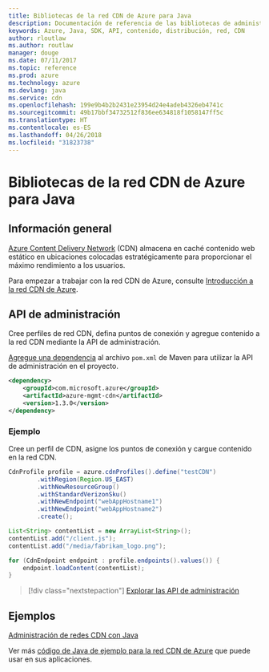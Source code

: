 ```yaml
---
title: Bibliotecas de la red CDN de Azure para Java
description: Documentación de referencia de las bibliotecas de administración de la red CDN para Java
keywords: Azure, Java, SDK, API, contenido, distribución, red, CDN
author: rloutlaw
ms.author: routlaw
manager: douge
ms.date: 07/11/2017
ms.topic: reference
ms.prod: azure
ms.technology: azure
ms.devlang: java
ms.service: cdn
ms.openlocfilehash: 199e9b4b2b2431e23954d24e4adeb4326eb4741c
ms.sourcegitcommit: 49b17bbf34732512f836ee634818f1058147ff5c
ms.translationtype: HT
ms.contentlocale: es-ES
ms.lasthandoff: 04/26/2018
ms.locfileid: "31823738"
---
```

# <a name="azure-cdn-libraries-for-java"></a>Bibliotecas de la red CDN de Azure para Java

## <a name="overview"></a>Información general

[Azure Content Delivery Network](/azure/cdn/cdn-overview) (CDN) almacena en caché contenido web estático en ubicaciones colocadas estratégicamente para proporcionar el máximo rendimiento a los usuarios.

Para empezar a trabajar con la red CDN de Azure, consulte [Introducción a la red CDN de Azure](/azure/cdn/cdn-create-new-endpoint).

## <a name="management-api"></a>API de administración

Cree perfiles de red CDN, defina puntos de conexión y agregue contenido a la red CDN mediante la API de administración.

[Agregue una dependencia](https://maven.apache.org/guides/getting-started/index.html#How_do_I_use_external_dependencies) al archivo `pom.xml` de Maven para utilizar la API de administración en el proyecto.

```XML
<dependency>
    <groupId>com.microsoft.azure</groupId>
    <artifactId>azure-mgmt-cdn</artifactId>
    <version>1.3.0</version>
</dependency>
```   

### <a name="example"></a>Ejemplo

Cree un perfil de CDN, asigne los puntos de conexión y cargue contenido en la red CDN.

```java
CdnProfile profile = azure.cdnProfiles().define("testCDN")
        .withRegion(Region.US_EAST)
        .withNewResourceGroup()
        .withStandardVerizonSku()
        .withNewEndpoint("webAppHostname1")
        .withNewEndpoint("webAppHostname2")
        .create();

List<String> contentList = new ArrayList<String>();
contentList.add("/client.js");
contentList.add("/media/fabrikam_logo.png");

for (CdnEndpoint endpoint : profile.endpoints().values()) {
    endpoint.loadContent(contentList);
}
```

> [!div class="nextstepaction"]
> [Explorar las API de administración](/java/api/overview/azure/cdn/management)

## <a name="samples"></a>Ejemplos

[Administración de redes CDN con Java](https://github.com/Azure-Samples/cdn-java-manage-cdn)

Ver más [código de Java de ejemplo para la red CDN de Azure](https://azure.microsoft.com/resources/samples/?platform=java&term=cdn) que puede usar en sus aplicaciones.